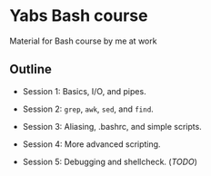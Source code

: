 # Yabs Bash course
Material for Bash course by me at work

## Outline

* Session 1: Basics, I/O, and pipes.

* Session 2: `grep`, `awk`, `sed`, and `find`.

* Session 3: Aliasing, .bashrc, and simple scripts.

* Session 4: More advanced scripting.

* Session 5: Debugging and shellcheck. (_TODO_)

